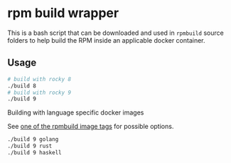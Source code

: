 # rpm build wrapper

This is a bash script that can be downloaded and used in `rpmbuild` source folders
to help build the RPM inside an applicable docker container.

## Usage

```bash
# build with rocky 8
./build 8
# build with rocky 9
./build 9
```

Building with language specific docker images

See [one of the rpmbuild image tags](https://hub.docker.com/r/jc21/rpmbuild-rocky9/tags) for possible options.

```bash
./build 9 golang
./build 9 rust
./build 9 haskell
```
